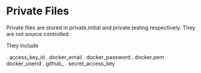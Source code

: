 # Private Files
Private files are stored in private.initial and private.testing respectively.
They are not source controlled.

They include

. access_key_id
. docker_email
. docker_password
. docker.pem
. docker_userid
. github_
. secret_access_key
